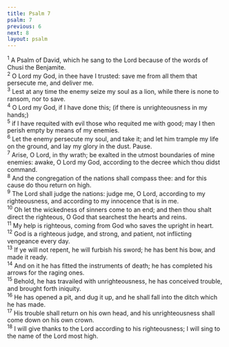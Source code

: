 ```yaml
---
title: Psalm 7
psalm: 7
previous: 6
next: 8
layout: psalm
---
```

<div class="psalm-verse"><sup class="verse-number">1</sup> A Psalm of David, which he sang to the Lord because of the words of Chusi the Benjamite. </div><div class="psalm-verse"><sup class="verse-number">2</sup> O Lord my God, in thee have I trusted: save me from all them that persecute me, and deliver me. </div><div class="psalm-verse"><sup class="verse-number">3</sup> Lest at any time the enemy seize my soul as a lion, while there is none to ransom, nor to save. </div><div class="psalm-verse"><sup class="verse-number">4</sup> O Lord my God, if I have done this; (if there is unrighteousness in my hands;) </div><div class="psalm-verse"><sup class="verse-number">5</sup> if I have requited with evil those who requited me with good; may I then perish empty by means of my enemies. </div><div class="psalm-verse"><sup class="verse-number">6</sup> Let the enemy persecute my soul, and take it; and let him trample my life on the ground, and lay my glory in the dust. Pause. </div><div class="psalm-verse"><sup class="verse-number">7</sup> Arise, O Lord, in thy wrath; be exalted in the utmost boundaries of mine enemies: awake, O Lord my God, according to the decree which thou didst command. </div><div class="psalm-verse"><sup class="verse-number">8</sup> And the congregation of the nations shall compass thee: and for this cause do thou return on high. </div><div class="psalm-verse"><sup class="verse-number">9</sup> The Lord shall judge the nations: judge me, O Lord, according to my righteousness, and according to my innocence that is in me. </div><div class="psalm-verse"><sup class="verse-number">10</sup> Oh let the wickedness of sinners come to an end; and then thou shalt direct the righteous, O God that searchest the hearts and reins. </div><div class="psalm-verse"><sup class="verse-number">11</sup> My help is righteous, coming from God who saves the upright in heart. </div><div class="psalm-verse"><sup class="verse-number">12</sup> God is a righteous judge, and strong, and patient, not inflicting vengeance every day. </div><div class="psalm-verse"><sup class="verse-number">13</sup> If ye will not repent, he will furbish his sword; he has bent his bow, and made it ready. </div><div class="psalm-verse"><sup class="verse-number">14</sup> And on it he has fitted the instruments of death; he has completed his arrows for the raging ones. </div><div class="psalm-verse"><sup class="verse-number">15</sup> Behold, he has travailed with unrighteousness, he has conceived trouble, and brought forth iniquity. </div><div class="psalm-verse"><sup class="verse-number">16</sup> He has opened a pit, and dug it up, and he shall fall into the ditch which he has made. </div><div class="psalm-verse"><sup class="verse-number">17</sup> His trouble shall return on his own head, and his unrighteousness shall come down on his own crown. </div><div class="psalm-verse"><sup class="verse-number">18</sup> I will give thanks to the Lord according to his righteousness; I will sing to the name of the Lord most high. </div>